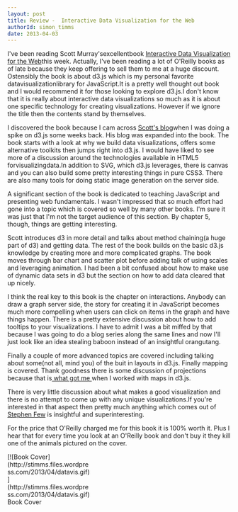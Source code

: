 ```yaml
---
layout: post
title: Review -  Interactive Data Visualization for the Web
authorId: simon_timms
date: 2013-04-03
---
```


I've been reading Scott Murray'sexcellentbook [Interactive Data Visualization for the Web](http://shop.oreilly.com/product/0636920026938.do)this week. Actually, I've been reading a lot of O'Reilly books as of late because they keep offering to sell them to me at a huge discount. Ostensibly the book is about d3.js which is my personal favorite datavisualizationlibrary for JavaScript.It is a pretty well thought out book and I would recommend it for those looking to explore d3.js.I don't know that it is really about interactive data visualizations so much as it is about one specific technology for creating visualizations. However if we ignore the title then the contents stand by themselves.

I discovered the book because I cam across [Scott's blog](http://alignedleft.com/tutorials/d3/about/)when I was doing a spike on d3.js some weeks back. His blog was expanded into the book. The book starts with a look at why we build data visualizations, offers some alternative toolkits then jumps right into d3.js. I would have liked to see more of a discussion around the technologies available in HTML5 forvisualizingdata.In addition to SVG, which d3.js leverages, there is canvas and you can also build some pretty interesting things in pure CSS3. There are also many tools for doing static image generation on the server side.

A significant section of the book is dedicated to teaching JavaScript and presenting web fundamentals. I wasn't impressed that so much effort had gone into a topic which is covered so well by many other books. I'm sure it was just that I'm not the target audience of this section. By chapter 5, though, things are getting interesting.

Scott introduces d3 in more detail and talks about method chaining(a huge part of d3) and getting data. The rest of the book builds on the basic d3.js knowledge by creating more and more complicated graphs. The book moves through bar chart and scatter plot before adding talk of using scales and leveraging animation. I had been a bit confused about how to make use of dynamic data sets in d3 but the section on how to add data cleared that up nicely.

I think the real key to this book is the chapter on interactions. Anybody can draw a graph server side, the story for creating it in JavaScript becomes much more compelling when users can click on items in the graph and have things happen. There is a pretty extensive discussion about how to add tooltips to your visualizations. I have to admit I was a bit miffed by that because I was going to do a blog series along the same lines and now I'll just look like an idea stealing baboon instead of an insightful orangutang.

Finally a couple of more advanced topics are covered including talking about some(not all, mind you) of the buit in layouts in d3.js. Finally mapping is covered. Thank goodness there is some discussion of projections because that is[ what got me ](http://blog.simontimms.com/2013/02/20/open-data-countdown-to-open-data-day-2/ "Open Data: Countdown to Open Data Day2")when I worked with maps in d3.js.

There is very little discussion about what makes a good visualization and there is no attempt to come up with any unique visualizations.If you're interested in that aspect then pretty much anything which comes out of [Stephen Few](http://www.perceptualedge.com/) is insightful and superinteresting.

For the price that O'Reilly charged me for this book it is 100% worth it. Plus I hear that for every time you look at an O'Reilly book and don't buy it they kill one of the animals pictured on the cover.

<div class="wp-caption aligncenter" id="attachment_2542" style="width: 190px">[![Book Cover](http://stimms.files.wordpress.com/2013/04/datavis.gif)](http://stimms.files.wordpress.com/2013/04/datavis.gif)Book Cover

</div>

